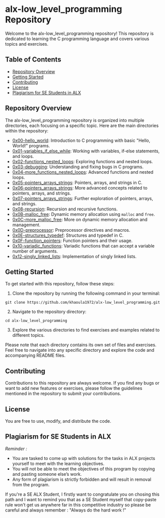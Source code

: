 # alx-low_level_programming Repository

Welcome to the alx-low_level_programming repository! This repository is dedicated to learning the C programming language and covers various topics and exercises.

## Table of Contents

- [Repository Overview](#repository-overview)
- [Getting Started](#getting-started)
- [Contributing](#contributing)
- [License](#license)
- [Plagiarism for SE Students in ALX](#plagiarism-for-se-students-in-alx)

## Repository Overview

The alx-low_level_programming repository is organized into multiple directories, each focusing on a specific topic. Here are the main directories within the repository:

- [0x00-hello_world](./0x00-hello_world): Introduction to C programming with basic "Hello, World!" programs.
- [0x01-variables_if_else_while](./0x01-variables_if_else_while): Working with variables, if-else statements, and loops.
- [0x02-functions_nested_loops](./0x02-functions_nested_loops): Exploring functions and nested loops.
- [0x03-debugging](./0x03-debugging): Understanding and fixing bugs in C programs.
- [0x04-more_functions_nested_loops](./0x04-more_functions_nested_loops): Advanced functions and nested loops.
- [0x05-pointers_arrays_strings](./0x05-pointers_arrays_strings): Pointers, arrays, and strings in C.
- [0x06-pointers_arrays_strings](./0x06-pointers_arrays_strings): More advanced concepts related to pointers, arrays, and strings.
- [0x07-pointers_arrays_strings](./0x07-pointers_arrays_strings): Further exploration of pointers, arrays, and strings.
- [0x08-recursion](./0x08-recursion): Recursion and recursive functions.
- [0x0B-malloc_free](./0x0B-malloc_free): Dynamic memory allocation using `malloc` and `free`.
- [0x0C-more_malloc_free](./0x0C-more_malloc_free): More on dynamic memory allocation and management.
- [0x0D-preprocessor](./0x0D-preprocessor): Preprocessor directives and macros.
- [0x0E-structures_typedef](./0x0E-structures_typedef): Structures and typedef in C.
- [0x0F-function_pointers](./0x0F-function_pointers): Function pointers and their usage.
- [0x10-variadic_functions](./0x10-variadic_functions): Variadic functions that can accept a variable number of arguments.
- [0x12-singly_linked_lists](./0x12-singly_linked_lists): Implementation of singly linked lists.


## Getting Started

To get started with this repository, follow these steps:

1. Clone the repository by running the following command in your terminal:
```
git clone https://github.com/khaoula1972/alx-low_level_programming.git
```
2. Navigate to the repository directory:
```
cd alx-low_level_programming
```

3. Explore the various directories to find exercises and examples related to different topics.

Please note that each directory contains its own set of files and exercises. Feel free to navigate into any specific directory and explore the code and accompanying README files.

## Contributing

Contributions to this repository are always welcome. If you find any bugs or want to add new features or exercises, please follow the guidelines mentioned in the repository to submit your contributions.

## License

You are free to use, modify, and distribute the code.

## Plagiarism for SE Students in ALX

_Reminder :_ 
- You are tasked to come up with solutions for the tasks in ALX projects yourself to meet with the learning objectives.
- You will not be able to meet the objectives of this program by copying and pasting someone else’s work.
- Any form of plagiarism is strictly forbidden and will result in removal from the program.

If you're a SE ALX Student, I firstly want to congratulate you on chosing this path and I want to remind you that as a SE Student myself that copy-paste rule won't get us anywhere far in this competitive industry so please be careful and always remember : "Always do the hard work !"
